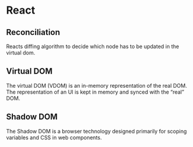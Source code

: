 # React

## Reconciliation

Reacts diffing algorithm to decide which node has to be updated in the virtual dom. 

## Virtual DOM

The virtual DOM (VDOM) is an in-memory representation of the real DOM. The representation of an UI is kept in memory and synced with the “real” DOM. 

## Shadow DOM

The Shadow DOM is a browser technology designed primarily for scoping variables and CSS in web components. 
